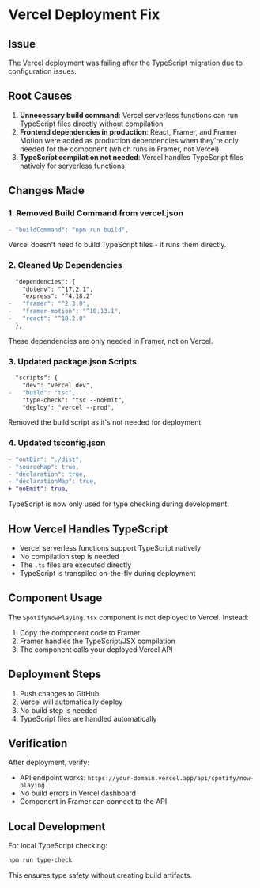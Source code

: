 # Vercel Deployment Fix

## Issue
The Vercel deployment was failing after the TypeScript migration due to configuration issues.

## Root Causes
1. **Unnecessary build command**: Vercel serverless functions can run TypeScript files directly without compilation
2. **Frontend dependencies in production**: React, Framer, and Framer Motion were added as production dependencies when they're only needed for the component (which runs in Framer, not Vercel)
3. **TypeScript compilation not needed**: Vercel handles TypeScript files natively for serverless functions

## Changes Made

### 1. Removed Build Command from vercel.json
```diff
- "buildCommand": "npm run build",
```
Vercel doesn't need to build TypeScript files - it runs them directly.

### 2. Cleaned Up Dependencies
```diff
  "dependencies": {
    "dotenv": "^17.2.1",
    "express": "^4.18.2"
-   "framer": "^2.3.0",
-   "framer-motion": "^10.13.1",
-   "react": "^18.2.0"
  },
```
These dependencies are only needed in Framer, not on Vercel.

### 3. Updated package.json Scripts
```diff
  "scripts": {
    "dev": "vercel dev",
-   "build": "tsc",
    "type-check": "tsc --noEmit",
    "deploy": "vercel --prod",
```
Removed the build script as it's not needed for deployment.

### 4. Updated tsconfig.json
```diff
- "outDir": "./dist",
- "sourceMap": true,
- "declaration": true,
- "declarationMap": true,
+ "noEmit": true,
```
TypeScript is now only used for type checking during development.

## How Vercel Handles TypeScript

- Vercel serverless functions support TypeScript natively
- No compilation step is needed
- The `.ts` files are executed directly
- TypeScript is transpiled on-the-fly during deployment

## Component Usage

The `SpotifyNowPlaying.tsx` component is not deployed to Vercel. Instead:
1. Copy the component code to Framer
2. Framer handles the TypeScript/JSX compilation
3. The component calls your deployed Vercel API

## Deployment Steps

1. Push changes to GitHub
2. Vercel will automatically deploy
3. No build step is needed
4. TypeScript files are handled automatically

## Verification

After deployment, verify:
- API endpoint works: `https://your-domain.vercel.app/api/spotify/now-playing`
- No build errors in Vercel dashboard
- Component in Framer can connect to the API

## Local Development

For local TypeScript checking:
```bash
npm run type-check
```

This ensures type safety without creating build artifacts.